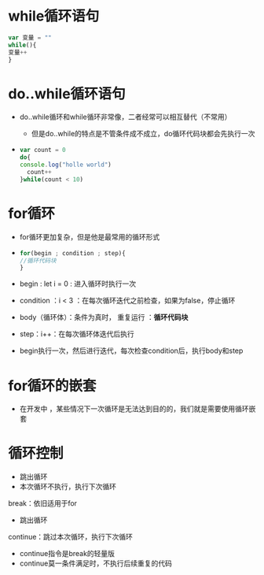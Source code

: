 # while循环语句

```js
var 变量 = ""
while(){
变量++
}
```



# do..while循环语句

- do..while循环和while循环非常像，二者经常可以相互替代（不常用）

  - 但是do..while的特点是不管条件成不成立，do循环代码块都会先执行一次

- ```js
  var count = 0
  do{
  console.log("holle world")
    count++
  }while(count < 10)
  ```



# for循环

- for循环更加复杂，但是他是最常用的循环形式

- ```js
  for(begin ; condition ; step){
  //循环代码块
  }
  ```

- begin :  let i = 0 : 进入循环时执行一次

- condition ：i < 3 ：在每次循环迭代之前检查，如果为false，停止循环

- body（循环体）：条件为真时， 重复运行 ：**循环代码块**

- step：i++：在每次循环体迭代后执行

- begin执行一次，然后进行迭代，每次检查condition后，执行body和step

# for循环的嵌套

- 在开发中 ，某些情况下一次循环是无法达到目的的，我们就是需要使用循环嵌套

# 循环控制

- 跳出循环
- 本次循环不执行，执行下次循环



break：依旧适用于for

- 跳出循环



continue：跳过本次循环，执行下次循环

- continue指令是break的轻量版
- continue莫一条件满足时，不执行后续重复的代码



